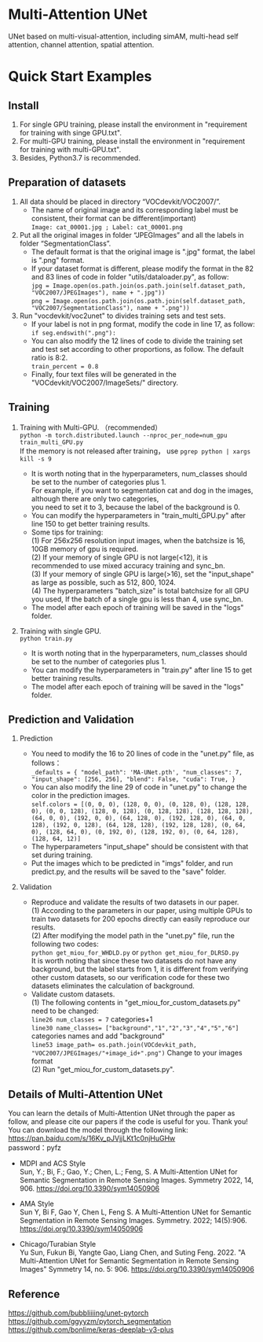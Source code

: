 # Multi-Attention UNet
UNet based on multi-visual-attention, including simAM, multi-head self attention, channel attention, spatial attention.

Quick Start Examples
========================
Install
------------------------
1. For single GPU training, please install the environment in "requirement for training with singe GPU.txt".<br>
2. For multi-GPU training, please install the environment in "requirement for training with multi-GPU.txt".<br>
3. Besides, Python3.7 is recommended.

Preparation of datasets
------------------------
1. All data should be placed in directory “VOCdevkit/VOC2007/”. <br>
   * The name of original image and its corresponding label must be consistent, their format can be different(important) <br>
      `Image: cat_00001.jpg ; Label: cat_00001.png`
2. Put all the original images in folder “JPEGImages” and all the labels in folder “SegmentationClass”.<br>
   * The default format is that the original image is ".jpg" format, the label is ".png" format. <br>
   * If your dataset format is different, please modify the format in the 82 and 83 lines of code in folder "utils/dataloader.py", as follow: <br>
       `jpg = Image.open(os.path.join(os.path.join(self.dataset_path, "VOC2007/JPEGImages"), name + ".jpg"))` <br>
       `png = Image.open(os.path.join(os.path.join(self.dataset_path, "VOC2007/SegmentationClass"), name + ".png"))`
3. Run "vocdevkit/voc2unet" to divides training sets and test sets. <br>
   * If your label is not in png format, modify the code in line 17, as follow: <br>
       `if seg.endswith(".png"):`
   * You can also modify the 12 lines of code to divide the training set and test set according to other proportions, as follow. The default ratio is 8:2. <br>
       `train_percent = 0.8`
   * Finally, four text files will be generated in the "VOCdevkit/VOC2007/ImageSets/" directory.

Training
------------------------
1. Training with Multi-GPU. （recommended） <br>
    `python -m torch.distributed.launch --nproc_per_node=num_gpu train_multi_GPU.py` <br>
    If the memory is not released after training， use `pgrep python | xargs kill -s 9` <br>
   * It is worth noting that in the hyperparameters, num_classes should be set to the number of categories plus 1. <br>
   For example, if you want to segmentation cat and dog in the images, although there are only two categories, <br>
   you need to set it to 3, because the label of the background is 0. 
   * You can modify the hyperparameters in "train_multi_GPU.py" after line 150 to get better training results. <br>
   * Some tips for training: <br>
   (1) For 256x256 resolution input images, when the batchsize is 16, 10GB memory of gpu is required. <br>
   (2) If your memory of single GPU is not large(<12), it is recommended to use mixed accuracy training and sync_bn. <br>
   (3) If your memory of single GPU is large(>16), set the "input_shape" as large as possible, such as 512, 800, 1024. <br>
   (4) The hyperparameters "batch_size" is total batchsize for all GPU you used, If the batch of a single gpu is less than 4, use sync_bn. <br>
   * The model after each epoch of training will be saved in the "logs" folder. <br>
 
2. Training with single GPU. <br>
    `python train.py`
   * It is worth noting that in the hyperparameters, num_classes should be set to the number of categories plus 1. <br>
   * You can modify the hyperparameters in "train.py" after line 15 to get better training results. <br>
   * The model after each epoch of training will be saved in the "logs" folder. <br>

Prediction and Validation
------------------------
1. Prediction
   * You need to modify the 16 to 20 lines of code in the "unet.py" file, as follows：<br>
     `_defaults = {
        "model_path": 'MA-UNet.pth',
        "num_classes": 7,
        "input_shape": [256, 256],
        "blend": False,
        "cuda": True,
    }`
   * You can also modify the line 29 of code in "unet.py" to change the color in the prediction images. <br>
    `self.colors = [(0, 0, 0), (128, 0, 0), (0, 128, 0), (128, 128, 0), (0, 0, 128), (128, 0, 128), (0, 128, 128),
                    (128, 128, 128), (64, 0, 0), (192, 0, 0), (64, 128, 0), (192, 128, 0), (64, 0, 128), (192, 0, 128),
                    (64, 128, 128), (192, 128, 128), (0, 64, 0), (128, 64, 0), (0, 192, 0), (128, 192, 0), (0, 64, 128), (128, 64, 12)]`
   * The hyperparameters "input_shape" should be consistent with that set during training. <br>
   * Put the images which to be predicted in "imgs" folder, and run predict.py, and the results will be saved to the "save" folder.<br>

2. Validation
   * Reproduce and validate the results of two datasets in our paper. <br>
   (1) According to the parameters in our paper, using multiple GPUs to train two datasets for 200 epochs directly can easily reproduce our results.<br>
   (2) After modifying the model path in the "unet.py" file, run the following two codes:<br>
    `python get_miou_for_WHDLD.py` or `python get_miou_for_DLRSD.py`<br>
It is worth noting that since these two datasets do not have any background, but the label starts from 1, it is different from verifying other custom datasets, so our verification code for these two datasets eliminates the calculation of background.<br>
   * Validate custom datasets. <br>
   (1) The following contents in "get_miou_for_custom_datasets.py" need to be changed:<br>
      `line26 num_classes = 7` categories+1 <br>
      `line30 name_classes= ["background","1","2","3","4","5","6"]` categories names and add "background" <br>
      `line53 image_path= os.path.join(VOCdevkit_path, "VOC2007/JPEGImages/"+image_id+".png")` Change to your images format <br>
   (2) Run "get_miou_for_custom_datasets.py". 

Details of Multi-Attention UNet
------------------------
You can learn the details of Multi-Attention UNet through the paper as follow, and please cite our papers if the code is useful for you. Thank you! <br>
You can download the model through the following link: <br>
https://pan.baidu.com/s/16Kv_pJVjjLKt1c0njHuGHw  <br>
password：pyfz
 * MDPI and ACS Style <br>
Sun, Y.; Bi, F.; Gao, Y.; Chen, L.; Feng, S. A Multi-Attention UNet for Semantic Segmentation in Remote Sensing Images. Symmetry 2022, 14, 906. https://doi.org/10.3390/sym14050906 <br>

 * AMA Style <br>
Sun Y, Bi F, Gao Y, Chen L, Feng S. A Multi-Attention UNet for Semantic Segmentation in Remote Sensing Images. Symmetry. 2022; 14(5):906. https://doi.org/10.3390/sym14050906 <br>

 * Chicago/Turabian Style <br>
Yu Sun, Fukun Bi, Yangte Gao, Liang Chen, and Suting Feng. 2022. "A Multi-Attention UNet for Semantic Segmentation in Remote Sensing Images" Symmetry 14, no. 5: 906. https://doi.org/10.3390/sym14050906 <br>

Reference
------------------------
https://github.com/bubbliiiing/unet-pytorch  <br>
https://github.com/ggyyzm/pytorch_segmentation  <br>
https://github.com/bonlime/keras-deeplab-v3-plus  <br>
